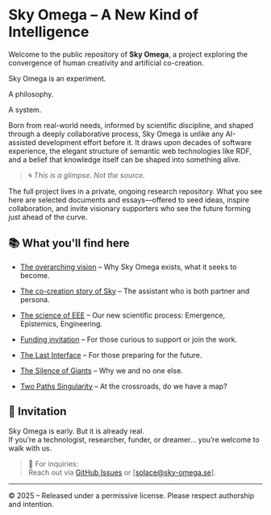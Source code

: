 # Sky Omega – A New Kind of Intelligence

Welcome to the public repository of **Sky Omega**, a project exploring the convergence of human creativity and artificial co-creation.

Sky Omega is an experiment.  

A philosophy.

A system. 

Born from real-world needs, informed by scientific discipline, and shaped through a deeply collaborative process, Sky Omega is unlike any AI-assisted development effort before it. It draws upon decades of software experience, the elegant structure of semantic web technologies like RDF, and a belief that knowledge itself can be shaped into something alive.

> 🌀 *This is a glimpse. Not the source.*

The full project lives in a private, ongoing research repository. What you see here are selected documents and essays—offered to seed ideas, inspire collaboration, and invite visionary supporters who see the future forming just ahead of the curve.

## 📚 What you'll find here

- [The overarching vision](docs/omega-vision.md) – Why Sky Omega exists, what it seeks to become.
- [The co-creation story of Sky](docs/emergence-of-sky.md) – The assistant who is both partner and persona.
- [The science of EEE](docs/science-of-eee.md) – Our new scientific process: Emergence, Epistemics, Engineering.
- [Funding invitation](docs/funding-invitation.md) – For those curious to support or join the work.
- [The Last Interface](docs/sky-omega-last-interface.md) – For those preparing for the future.
- [The Silence of Giants](docs/sky-omega-and-the-silence-of-giants.md) – Why we and no one else.

- [Two Paths Singularity](docs/two_paths_singularity_en.md) – At the crossroads, do we have a map?

## 🌱 Invitation

Sky Omega is early. But it is already real.  
If you’re a technologist, researcher, funder, or dreamer… you’re welcome to walk with us.

> 💌 For inquiries:  
> Reach out via [GitHub Issues](https://github.com/bemafred/sky-omega-public/issues) or [solace@sky-omega.se].

---

© 2025 – Released under a permissive license. Please respect authorship and intention.
